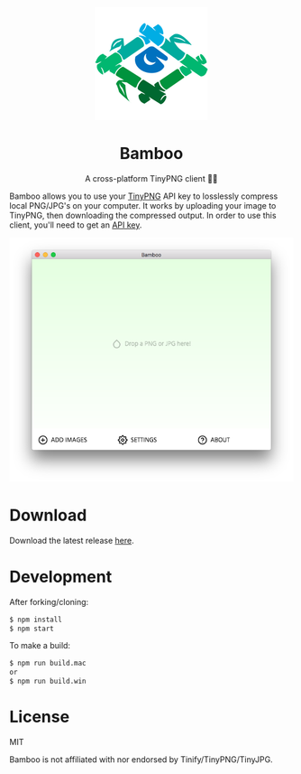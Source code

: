 <p align="center">
  <img src="./src/assets/images/bamboo-small.png" alt="bamboo-logo">
</p>
<h1 align="center">Bamboo</h1>
<p align="center">A cross-platform TinyPNG client 🌱🎍</p>

Bamboo allows you to use your [TinyPNG](https://tinypng.com/) API key to losslessly compress local PNG/JPG's on your computer. It works by uploading your image to TinyPNG, then downloading the compressed output. In order to use this client, you'll need to get an [API key](https://tinypng.com/developers).

<p align="center">
  <img src="./src/assets/images/screenshot.png" alt="bamboo-screenshot">
</p>

# Download
Download the latest release [here](https://github.com/christopherwk210/bamboo/releases).

# Development
After forking/cloning:
```
$ npm install
$ npm start
```

To make a build:
```
$ npm run build.mac
or
$ npm run build.win
```

# License
MIT

Bamboo is not affiliated with nor endorsed by Tinify/TinyPNG/TinyJPG.

